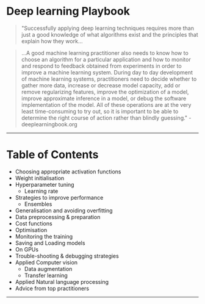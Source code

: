 
# Deep learning Playbook

>"Successfully applying deep learning techniques requires more than just a good knowledge of what algorithms exist and the principles that explain how they work...

> ...A good machine learning practitioner also needs to know how to choose an algorithm for a particular application and how to monitor and respond to feedback obtained from experiments in order to improve a machine learning system. During day to day development of machine learning systems, practitioners need to decide whether to gather more data, increase or decrease model capacity, add or remove regularizing features, improve the optimization of a model, improve approximate inference in a model, or debug the software implementation of the model. All of these operations are at the very least time-consuming to try out, so it is important to be able to determine the right course of action rather than blindly guessing." - deeplearningbook.org

---

# Table of Contents 

* Choosing appropriate activation functions
* Weight initialisation
* Hyperparameter tuning
    * Learning rate
* Strategies to improve performance
	* Ensembles 
* Generalisation and avoiding overfitting
* Data preprocessing & preparation
* Cost functions
* Optimisation
* Monitoring the training
* Saving and Loading models
* On GPUs
* Trouble-shooting & debugging strategies
* Applied Computer vision
	* Data augmentation
	* Transfer learning 
* Applied Natural language processing
* Advice from top practitioners

---

